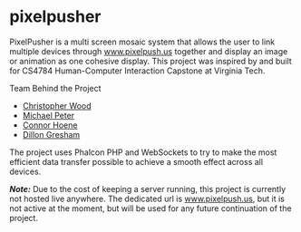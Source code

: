 # pixelpusher
PixelPusher is a multi screen mosaic system that allows the user to link multiple devices through www.pixelpush.us together and 
display an image or animation as one cohesive display. This project was inspired by and built for CS4784 Human-Computer
Interaction Capstone at Virginia Tech.

Team Behind the Project
- [Christopher Wood](https://github.com/ImpulseChimp)
- [Michael Peter](https://github.com/mpeter11)
- [Connor Hoene](https://github.com/more-coffee)
- [Dillon Gresham](https://github.com/dillongresham)

The project uses Phalcon PHP and WebSockets to try to make the most efficient data transfer possible to achieve a smooth 
effect across all devices.

***Note:*** Due to the cost of keeping a server running, this project is currently not hosted live anywhere. The dedicated
url is www.pixelpush.us, but it is not active at the moment, but will be used for any future continuation of the project.
